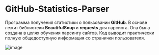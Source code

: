 # GitHub-Statistics-Parser
Программа получения статистики о пользовании **GitHub**. В основе лежит библиотеки **BeautifulSoup** и **requests** для парсинга. Она была создана в целях обучения парсингу сайтов. Код выводит практически полную общедоступную информация со странички пользователя. 

![image](https://user-images.githubusercontent.com/78260779/139663589-a7639636-60d8-4bde-b8a5-b33976c7d10d.png)
